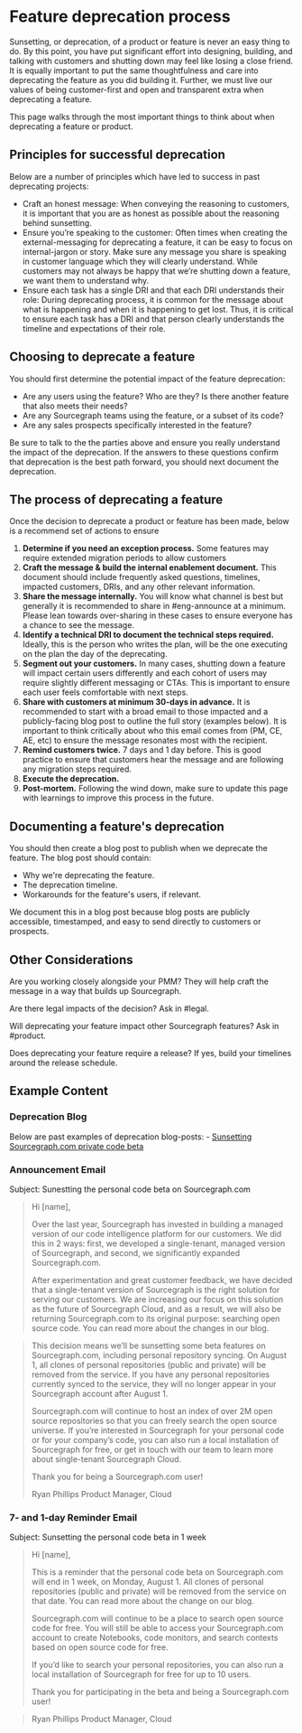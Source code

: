 # Feature deprecation process

Sunsetting, or deprecation, of a product or feature is never an easy thing to do. By this point, you have put significant effort into designing, building, and talking with customers and shutting down may feel like losing a close friend. It is equally important to put the same thoughtfulness and care into deprecating the feature as you did building it. Further, we must live our values of being customer-first and open and transparent extra when deprecating a feature.

This page walks through the most important things to think about when deprecating a feature or product.

## Principles for successful deprecation

Below are a number of principles which have led to success in past deprecating projects:

- Craft an honest message: When conveying the reasoning to customers, it is important that you are as honest as possible about the reasoning behind sunsetting.
- Ensure you’re speaking to the customer: Often times when creating the external-messaging for deprecating a feature, it can be easy to focus on internal-jargon or story. Make sure any message you share is speaking in customer language which they will clearly understand. While customers may not always be happy that we’re shutting down a feature, we want them to understand why.
- Ensure each task has a single DRI and that each DRI understands their role: During deprecating process, it is common for the message about what is happening and when it is happening to get lost. Thus, it is critical to ensure each task has a DRI and that person clearly understands the timeline and expectations of their role.

## Choosing to deprecate a feature

You should first determine the potential impact of the feature deprecation:

- Are any users using the feature? Who are they? Is there another feature that also meets their needs?
- Are any Sourcegraph teams using the feature, or a subset of its code?
- Are any sales prospects specifically interested in the feature?

Be sure to talk to the the parties above and ensure you really understand the impact of the deprecation. If the answers to these questions confirm that deprecation is the best path forward, you should next document the deprecation.

## The process of deprecating a feature

Once the decision to deprecate a product or feature has been made, below is a recommend set of actions to ensure

1. **Determine if you need an exception process.** Some features may require extended migration periods to allow customers
2. **Craft the message & build the internal enablement document.** This document should include frequently asked questions, timelines, impacted customers, DRIs, and any other relevant information.
3. **Share the message internally.** You will know what channel is best but generally it is recommended to share in #eng-announce at a minimum. Please lean towards over-sharing in these cases to ensure everyone has a chance to see the message.
4. **Identify a technical DRI to document the technical steps required.** Ideally, this is the person who writes the plan, will be the one executing on the plan the day of the deprecating.
5. **Segment out your customers.** In many cases, shutting down a feature will impact certain users differently and each cohort of users may require slightly different messaging or CTAs. This is important to ensure each user feels comfortable with next steps.
6. **Share with customers at minimum 30-days in advance.** It is recommended to start with a broad email to those impacted and a publicly-facing blog post to outline the full story (examples below). It is important to think critically about who this email comes from (PM, CE, AE, etc) to ensure the message resonates most with the recipient.
7. **Remind customers twice.** 7 days and 1 day before. This is good practice to ensure that customers hear the message and are following any migration steps required.
8. **Execute the deprecation.**
9. **Post-mortem.** Following the wind down, make sure to update this page with learnings to improve this process in the future.

## Documenting a feature's deprecation

You should then create a blog post to publish when we deprecate the feature. The blog post should contain:

- Why we're deprecating the feature.
- The deprecation timeline.
- Workarounds for the feature's users, if relevant.

We document this in a blog post because blog posts are publicly accessible, timestamped, and easy to send directly to customers or prospects.

## Other Considerations

Are you working closely alongside your PMM? They will help craft the message in a way that builds up Sourcegraph.

Are there legal impacts of the decision? Ask in #legal.

Will deprecating your feature impact other Sourcegraph features? Ask in #product.

Does deprecating your feature require a release? If yes, build your timelines around the release schedule.

## Example Content

### Deprecation Blog

Below are past examples of deprecation blog-posts: - [Sunsetting Sourcegraph.com private code beta](https://about.sourcegraph.com/blog/single-tenant-cloud)

### Announcement Email

Subject: Sunestting the personal code beta on Sourcegraph.com

> Hi [name],
>
> Over the last year, Sourcegraph has invested in building a managed version of our code intelligence platform for our customers. We did this in 2 ways: first, we developed a single-tenant, managed version of Sourcegraph, and second, we significantly expanded Sourcegraph.com.
>
> After experimentation and great customer feedback, we have decided that a single-tenant version of Sourcegraph is the right solution for serving our customers. We are increasing our focus on this solution as the future of Sourcegraph Cloud, and as a result, we will also be returning Sourcegraph.com to its original purpose: searching open source code. You can read more about the changes in our blog.

> This decision means we’ll be sunsetting some beta features on Sourcegraph.com, including personal repository syncing. On August 1, all clones of personal repositories (public and private) will be removed from the service. If you have any personal repositories currently synced to the service, they will no longer appear in your Sourcegraph account after August 1.
>
> Sourcegraph.com will continue to host an index of over 2M open source repositories so that you can freely search the open source universe. If you’re interested in Sourcegraph for your personal code or for your company’s code, you can also run a local installation of Sourcegraph for free, or get in touch with our team to learn more about single-tenant Sourcegraph Cloud.
>
> Thank you for being a Sourcegraph.com user!
>
> Ryan Phillips
> Product Manager, Cloud

### 7- and 1-day Reminder Email

Subject: Sunsetting the personal code beta in 1 week

> Hi [name],
>
> This is a reminder that the personal code beta on Sourcegraph.com will end in 1 week, on Monday, August 1. All clones of personal repositories (public and private) will be removed from the service on that date. You can read more about the change on our blog.
>
> Sourcegraph.com will continue to be a place to search open source code for free. You will still be able to access your Sourcegraph.com account to create Notebooks, code monitors, and search contexts based on open source code for free.
>
> If you’d like to search your personal repositories, you can also run a local installation of Sourcegraph for free for up to 10 users.
>
> Thank you for participating in the beta and being a Sourcegraph.com user!

> Ryan Phillips
> Product Manager, Cloud
